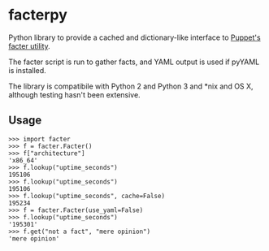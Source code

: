 facterpy
========

Python library to provide a cached and dictionary-like interface to [Puppet's facter utility](http://puppetlabs.com/puppet/related-projects/facter). 

The facter script is run to gather facts, and YAML output is used if pyYAML is installed.

The library is compatibile with Python 2 and Python 3 and *nix and OS X, although testing hasn't been extensive. 

Usage
------

```
>>> import facter
>>> f = facter.Facter()
>>> f["architecture"]
'x86_64'
>>> f.lookup("uptime_seconds")
195106
>>> f.lookup("uptime_seconds")
195106
>>> f.lookup("uptime_seconds", cache=False)
195234
>>> f = facter.Facter(use_yaml=False)
>>> f.lookup("uptime_seconds")
'195301'
>>> f.get("not a fact", "mere opinion")
'mere opinion'
```
